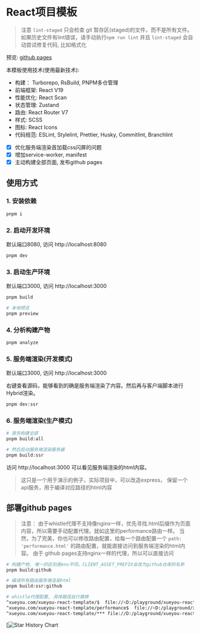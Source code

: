 # React项目模板

> 注意 `lint-staged` 只会检查 git 暂存区(staged)的文件，而不是所有文件。如果历史文件有lint错误，请手动执行`npm run lint`
> 并且 `lint-staged` 会自动尝试修复代码, 比如格式化

预览: [github pages](https://xueyou2000.github.io/xueyou-react-template/)

本模板使用技术(使用最新技术):

- 构建： Turborepo, RsBuild, PNPM多仓管理
- 前端框架: React V19
- 性能优化: React Scan
- 状态管理: Zustand
- 路由: React Router V7
- 样式: SCSS
- 图标: React Icons
- 代码规范: ESLint, Stylelint, Prettier, Husky, Commitlint, Branchlint

- [x] 优化服务端渲染首加载css闪屏的问题
- [x] 增加service-worker, manifest
- [x] 主动构建全部页面, 发布github pages

## 使用方式

### 1. 安装依赖

```bash
pnpm i
```

### 2. 启动开发环境

默认端口8080, 访问 http://localhost:8080

```bash
pnpm dev
```

### 3. 启动生产环境

默认端口3000, 访问 http://localhost:3000

```bash
pnpm build

# 本地预览
pnpm preview
```

### 4. 分析构建产物

```bash
pnpm analyze
```

### 5. 服务端渲染(开发模式)

默认端口3000, 访问 http://localhost:3000

右键查看源码，能够看到的确是服务端渲染了内容。然后再与客户端脚本进行Hybrid渲染。

```bash
pnpm dev:ssr
```

### 6. 服务端渲染(生产模式)

```bash
# 首先构建全部
pnpm build:all

# 然后启动服务端渲染服务器
pnpm build:ssr
```

访问 http://localhost:3000 可以看见服务端渲染的html内容。

> 这只是一个用于演示的例子，实际项目中，可以改造express， 保留一个api服务，用于编译对应路径的html内容

## 部署github pages

> 注意： 由于whistle代理不支持像nginx一样，优先寻找.html后缀作为页面内容，所以需要手动配置代理。就如这里的performance路由一样。
> 当然，为了完美，你也可以修改路由配置，给每一个路由配置一个 `path: 'performance.html'` 的路由配置，就能直接访问到服务端渲染的html内容。
> 由于 github pages支持nginx一样的代理，所以可以直接访问

```bash
# 构建产物, 唯一的区别是env不同，CLIENT_ASSET_PREFIX会改为github仓库的名称
pnpm build:github

# 编译所有路由服务端渲染html
pnpm build:ssr:github

# whistle代理配置, 具体路径自行替换
^xueyou.com/xueyou-react-template/$  file://<D:/playground/xueyou-react-template/application/dist/index.html>
^xueyou.com/xueyou-react-template/performance$  file://<D:/playground/xueyou-react-template/application/dist/performance.html>
^xueyou.com/xueyou-react-template/*** file://D:/playground/xueyou-react-template/application/dist/$1
```

[![Star History Chart](https://api.star-history.com/svg?repos=xueyou2000/xueyou-react-template&type=Date)
